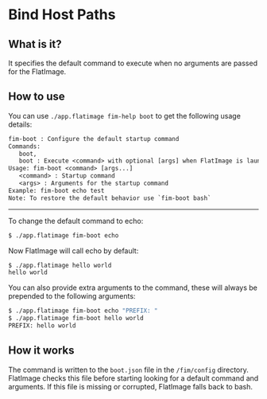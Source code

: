 # Bind Host Paths

## What is it?

It specifies the default command to execute when no arguments are passed for the FlatImage.

## How to use

You can use `./app.flatimage fim-help boot` to get the following usage details:

```txt
fim-boot : Configure the default startup command
Commands:
   boot,
   boot : Execute <command> with optional [args] when FlatImage is launched
Usage: fim-boot <command> [args...]
   <command> : Startup command
   <args> : Arguments for the startup command
Example: fim-boot echo test
Note: To restore the default behavior use `fim-boot bash`
```

---

To change the default command to echo:

```bash
$ ./app.flatimage fim-boot echo
```

Now FlatImage will call echo by default:

```bash
$ ./app.flatimage hello world
hello world
```

You can also provide extra arguments to the command, these will always be prepended to the following arguments:

```bash
$ ./app.flatimage fim-boot echo "PREFIX: "
$ ./app.flatimage fim-boot hello world
PREFIX: hello world
```


## How it works

The command is written to the `boot.json` file in the `/fim/config` directory. FlatImage checks this file before starting looking for a default command and arguments. If this file is missing or corrupted, FlatImage falls back to bash.
